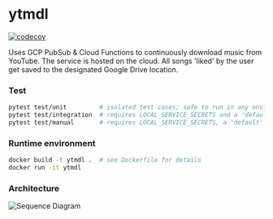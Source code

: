 # ytmdl

[![codecov](https://codecov.io/gh/jaeseopark/ytmdl/branch/master/graph/badge.svg)](https://codecov.io/gh/jaeseopark/ytmdl)

Uses GCP PubSub & Cloud Functions to continuously download music from YouTube. The service is hosted on the cloud. All songs 'liked' by the user get saved to the designated Google Drive location.

### Test

```bash
pytest test/unit         # isolated test cases; safe to run in any environment
pytest test/integration  # requires LOCAL_SERVICE_SECRETS and a 'default' user in Firestore
pytest test/manual       # requires LOCAL_SERVICE_SECRETS, a 'default' user in Firestore, and manual validation
```

### Runtime environment

```bash
docker build -t ytmdl .  # see Dockerfile for details
docker run -it ytmdl
```

### Architecture

![Sequence Diagram](https://ytmdl.s3-us-west-2.amazonaws.com/ytmdl-sequence.png)
